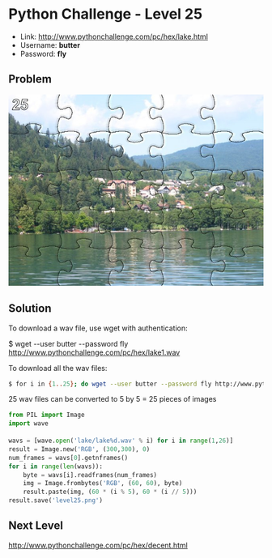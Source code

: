 # Python Challenge - Level 25

- Link: http://www.pythonchallenge.com/pc/hex/lake.html
- Username: **butter**
- Password: **fly**

## Problem

![](src/level_25/lake1.jpg)

## Solution

To download a wav file, use wget with authentication:

$ wget --user butter --password fly http://www.pythonchallenge.com/pc/hex/lake1.wav


To download all the wav files:

```bash
$ for i in {1..25}; do wget --user butter --password fly http://www.pythonchallenge.com/pc/hex/lake$i.wav; done 
```

25 wav files can be converted to 5 by 5 = 25 pieces of images


```python
from PIL import Image
import wave

wavs = [wave.open('lake/lake%d.wav' % i) for i in range(1,26)]
result = Image.new('RGB', (300,300), 0)
num_frames = wavs[0].getnframes()
for i in range(len(wavs)): 
    byte = wavs[i].readframes(num_frames)
    img = Image.frombytes('RGB', (60, 60), byte)
    result.paste(img, (60 * (i % 5), 60 * (i // 5)))
result.save('level25.png')
```

## Next Level

http://www.pythonchallenge.com/pc/hex/decent.html

